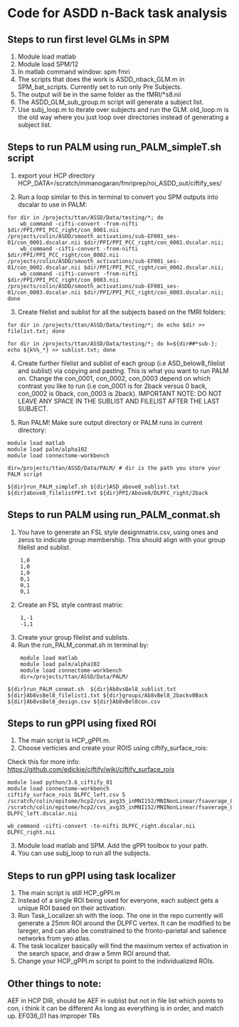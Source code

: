 # Code for ASDD n-Back task analysis


## Steps to run first level GLMs in SPM

1. Module load matlab
2. Module load SPM/12
3. In matlab command window: spm fmri
4. The scripts that does the work is ASDD_nback_GLM.m in SPM_bat_scripts. Currently set to run only Pre Subjects.
5. The output will be in the same folder as the fMRI/*s8.nii
6. The ASDD_GLM_sub_group.m script will generate a subject list.
7. Use subj_loop.m to iterate over subjects and run the GLM. old_loop.m is the old way where you just loop over directories instead of generating a subject list.

## Steps to run PALM using run_PALM_simpleT.sh script                       

1. export your HCP directory HCP_DATA=/scratch/mmanogaran/fmriprep/roi_ASDD_out/ciftify_ses/

2. Run a loop similar to this in terminal to convert you SPM outputs into dscalar to use in PALM:

```
for dir in /projects/ttan/ASSD/Data/testing/*; do
	wb_command -cifti-convert -from-nifti $dir/PPI/PPI_PCC_right/con_0001.nii /projects/colin/ASDD/smooth_activations/sub-EF001_ses-01/con_0001.dscalar.nii $dir/PPI/PPI_PCC_right/con_0001.dscalar.nii;
	wb_command -cifti-convert -from-nifti $dir/PPI/PPI_PCC_right/con_0002.nii /projects/colin/ASDD/smooth_activations/sub-EF001_ses-01/con_0002.dscalar.nii $dir/PPI/PPI_PCC_right/con_0002.dscalar.nii;
	wb_command -cifti-convert -from-nifti $dir/PPI/PPI_PCC_right/con_0003.nii /projects/colin/ASDD/smooth_activations/sub-EF001_ses-01/con_0003.dscalar.nii $dir/PPI/PPI_PCC_right/con_0003.dscalar.nii;
done
```

3. Create filelist and sublist for all the subjects based on the fMRI folders:

```
for dir in /projects/ttan/ASSD/Data/testing/*; do echo $dir >> filelist.txt; done

for dir in /projects/ttan/ASSD/Data/testing/*; do k=${dir##*sub-}; echo ${k%%_*} >> sublist.txt; done
```

4. Create further filelist and sublist of each group (i.e ASD_below8_filelist and sublist) via copying and pasting. This is what you want to run PALM on. Change the con_0001, con_0002, con_0003 depend on which contrast you like to run (i.e con_0001 is for 2back versus 0 back, con_0002 is 0back, con_0003 is 2back). IMPORTANT NOTE: DO NOT LEAVE ANY SPACE IN THE SUBLIST AND FILELIST AFTER THE LAST SUBJECT.

5. Run PALM! Make sure  output directory or PALM runs in current directory:

```
module load matlab
module load palm/alpha102
module load connectome-workbench

dir=/projects/ttan/ASSD/Data/PALM/ # dir is the path you store your PALM script

${dir}run_PALM_simpleT.sh ${dir}ASD_above8_sublist.txt ${dir}above8_filelistPPI.txt ${dir}PPI/Above8/DLPFC_right/2back
```

## Steps to run PALM using run_PALM_conmat.sh

1. You have to generate an FSL style designmatrix.csv, using ones and zeros to indicate group membership. This should align with your group filelist and sublist.
```
	1,0
	1,0
	1,0
	0,1
	0,1
	0,1
```
2. Create an FSL style contrast matrix:
```
	1,-1
	-1,1
```
3. Create your group filelist and sublists.
4. Run the run_PALM_conmat.sh in terminal by:

```
	module load matlab
	module load palm/alpha102
	module load connectome-workbench
	dir=/projects/ttan/ASSD/Data/PALM/

${dir}run_PALM_conmat.sh  ${dir}Ab8vsBel8_sublist.txt  ${dir}Ab8vsBel8_filelist1.txt ${dir}groups/Ab8vBel8_2backv0Back ${dir}Ab8vsBel8_design.csv ${dir}Ab8vBel8con.csv
```

## Steps to run gPPI using fixed ROI

1. The main script is HCP_gPPI.m.
2. Choose verticies and create your ROIS using ciftify_surface_rois:

Check this for more info: https://github.com/edickie/ciftify/wiki/ciftify_surface_rois

```
module load python/3.6_ciftify_01
module load connectome-workbench
ciftify_surface_rois DLPFC_left.csv 5 /scratch/colin/epitome/hcp2/cvs_avg35_inMNI152/MNINonLinear/fsaverage_LR32k/cvs_avg35_inMNI152.L.midthickness.32k_fs_LR.surf.gii /scratch/colin/epitome/hcp2/cvs_avg35_inMNI152/MNINonLinear/fsaverage_LR32k/cvs_avg35_inMNI152.R.midthickness.32k_fs_LR.surf.gii DLPFC_left.dscalar.nii

wb_command -cifti-convert -to-nifti DLPFC_right.dscalar.nii DLPFC_right.nii
```

3. Module load matlab and SPM. Add the gPPI toolbox to your path.
4. You can use subj_loop to run all the subjects.

## Steps to run gPPI using task localizer

1. The main script is still HCP_gPPI.m
2. Instead of a single ROI being used for everyone, each subject gets a unique ROI based on their activation.
3. Run Task_Localizer.sh with the loop. The one in the repo currently will generate a 25mm ROI around the DLPFC vertex. It can be modified to be lareger, and can also be constrained to the fronto-parietal and salience networks from yeo atlas.
4. The task localizer basically will find the maximum vertex of activation in the search space, and draw a 5mm ROI around that.
5. Change your HCP_gPPI.m script to point to the individualized ROIs.

## Other things to note:

AEF in HCP DIR, should be AEF in sublist but not in file list which points to con, i think it can be different As long as everything is in order, and match up.
EF036_01 has improper TRs
